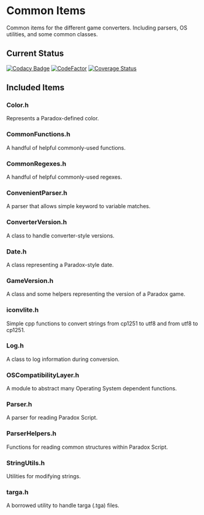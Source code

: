 # Common Items
Common items for the different game converters. Including parsers, OS utilities, and some common classes.

## Current Status
[![Codacy Badge](https://app.codacy.com/project/badge/Grade/54be2f027eb040448b8bf89410c7ff3d)](https://www.codacy.com/gh/ParadoxGameConverters/commonItems/dashboard?utm_source=github.com&amp;utm_medium=referral&amp;utm_content=ParadoxGameConverters/commonItems&amp;utm_campaign=Badge_Grade)
[![CodeFactor](https://www.codefactor.io/repository/github/paradoxgameconverters/commonitems/badge)](https://www.codefactor.io/repository/github/paradoxgameconverters/commonitems)
[![Coverage Status](https://coveralls.io/repos/github/ParadoxGameConverters/commonItems/badge.svg?branch=master)](https://coveralls.io/github/ParadoxGameConverters/commonItems?branch=master)

## Included Items

### Color.h
Represents a Paradox-defined color.

### CommonFunctions.h
A handful of helpful commonly-used functions.

### CommonRegexes.h
A handful of helpful commonly-used regexes.

### ConvenientParser.h
A parser that allows simple keyword to variable matches.

### ConverterVersion.h
A class to handle converter-style versions.

### Date.h
A class representing a Paradox-style date.

### GameVersion.h
A class and some helpers representing the version of a Paradox game.

### iconvlite.h
Simple cpp functions to convert strings from cp1251 to utf8 and from utf8 to cp1251.

### Log.h
A class to log information during conversion.

### OSCompatibilityLayer.h
A module to abstract many Operating System dependent functions.

### Parser.h
A parser for reading Paradox Script.

### ParserHelpers.h
Functions for reading common structures within Paradox Script.

### StringUtils.h
Utilities for modifying strings.

### targa.h
A borrowed utility to handle targa (.tga) files.
